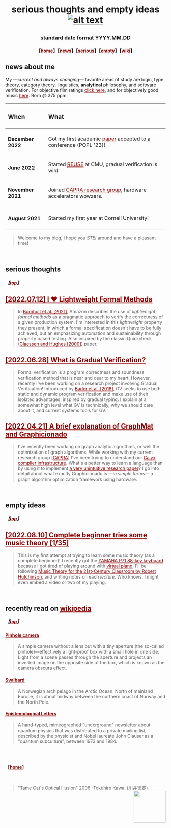 # <p align="center"> serious thoughts and empty ideas [![alt text](https://jpramos.me/Data/icosi.png)](https://dogfeathers.com/icosidodec/topo.html) </p>
### <p align="center"> standard date format YYYY.MM.DD </p>
#### <p align="center">【<a href="https://jpramos.me" style="color: #8B0000; text-align: right">home</a>】【<a href="http://blog.jpramos.me/#news-about-me" style="color: #8B0000;">news</a>】【<a href="http://blog.jpramos.me/#serious-thoughts" style="color: #8B0000;">serious</a>】【<a href="http://blog.jpramos.me/#empty-ideas" style="color: #8B0000;">empty</a>】【<a href="http://blog.jpramos.me/#recently-read-on-a-hrefhttpsenwikipediaorgwikiuserjpvinnie-stylecolor-8b0000-border-bottom1px-dotted-wikipediaa" style="color: #8B0000;">wiki</a>】

## news about me

My —*current and always changing*— favorite areas of study are logic, type theory, category theory, linguistics, **analytical** philosophy, and software verification. For objective film ratings <a href="https://letterboxd.com/Vinnely/" style="color: #8B0000; border-bottom:1px dotted">click here</a>, and for objectively good music <a href="https://bandcamp.com/jpvinnely" style="color: #8B0000; border-bottom:1px dotted">here</a>. Born @ 375 ppm.

| <h3> When </h3>            | <h3> What </h3>                          |
| :---                       | :---                                     |
| <h4> December 2022         | Got my first academic <a href="https://jpramos.me/Data/popl23src-paper20.pdf" style="color: #8B0000; border-bottom:1px dotted">paper</a> accepted to a conference (POPL '23)! |
| <h4> June 2022 </h4>       | Started  <a href="https://www.cmu.edu/scs/isr/reuse" style="color: #8B0000; border-bottom:1px dotted">REUSE</a> at CMU, gradual verification is wild. |
| <h4> November 2021 </h4>   | Joined <a href="https://capra.cs.cornell.edu/" style="color: #8B0000; border-bottom:1px dotted">CAPRA research group</a>, hardware accelerators wowzers.      |
| <h4> August 2021 </h4>     | Started my first year at Cornell University! |
> Welcome to my blog, I hope you *STEI* around and have a pleasant time!

<br>

## serious thoughts
<h5>【<a href="https://blog.jpramos.me/#p-aligncenter-standard-date-format-yyyymmdd-p" style="color: #8B0000; text-align: right"><i>top</i></a>】</h5>
<h2>
  <a href="http://blog.jpramos.me/2022.07.12" style="color: #8B0000; border-bottom:1px dotted">
    [2022.07.12] I ♥ Lightweight Formal Methods
  </a>
</h2>

> In <a href="https://assets.amazon.science/77/5e/4a7c238f4ce890efdc325df83263/using-lightweight-formal-methods-to-validate-a-key-value-storage-node-in-amazon-s3-2.pdf" style="color: #8B0000; border-bottom:1px dotted">Bornholt et al. [2021]</a>, Amazon describes the use of *lightweight formal methods* as a pragmatic approach to verify the correctness of a given production system. I'm interested in this *lightweight* property they present, in which a formal specification doesn't have to be fully achieved, but an emphasizing automation and sustainability through property based testing. Also inspired by the classic Quickcheck (<a href="https://www.cs.tufts.edu/~nr/cs257/archive/john-hughes/quick.pdf" style="color: #8B0000; border-bottom:1px dotted">Claessen and Hughes [2000]</a>) paper.

<h2>
  <a href="http://blog.jpramos.me/2022.06.28" style="color: #8B0000; border-bottom:1px dotted">
    [2022.06.28] What is Gradual Verification?
  </a>
</h2>

> Formal verification is a program correctness and soundness verification method that is near and dear to my heart. However, recently I've been working on a research project involving Gradual Verification! Introduced by <a href="http://www.cs.cmu.edu/~aldrich/papers/vmcai2018-gradual-verification.pdf" style="color: #8B0000; border-bottom:1px dotted">Bader et al. [2018]</a>, GV seeks to use both static and dynamic program verification and make use of their isolated advantages, inspired by gradual typing. I explain at a somewhat high level what GV is technically, why we should care about it, and current systems tools for GV.

<h2>
  <a href="http://blog.jpramos.me/2022.04.21" style="color: #8B0000; border-bottom:1px dotted">
    [2022.04.21] A brief explanation of GraphMat and Graphicionado
  </a>
</h2>

> I've recently been working on graph analytic algorithms, or well the optimization of graph algorithms. While working with my current research group (<a href="https://capra.cs.cornell.edu" style="color: #8B0000; border-bottom:1px dotted">CAPRA</a>) I've been trying to understand our <a href="calyxir.org" style="color: #8B0000; border-bottom:1px dotted">Calyx compiler infrastructure</a>. What's a better way to learn a language than by using it to implement <a href="https://mrmgroup.cs.princeton.edu/papers/taejun_micro16.pdf" style="color: #8B0000; border-bottom:1px dotted">a very unintuitive research paper</a>? I go into detail about what exactly Graphicionado is —*in simple terms*—  a graph algorithm optimization framework using hardware.

<br>

## empty ideas
<h5>【<a href="https://blog.jpramos.me/#p-aligncenter-standard-date-format-yyyymmdd-p" style="color: #8B0000; text-align: right"><i>top</i></a>】</h5>
<h2>
  <a href="http://blog.jpramos.me/2022.08.10" style="color: #8B0000; border-bottom:1px dotted">
    [2022.08.10] Complete beginner tries some music theory [1/35]
  </a>
</h2>

> This is my first attempt at trying to learn some music theory (as a complete beginner)! I recently got the <a href="https://piano-keyboard-reviews.com/brands/yamaha-keyboards/p71-review/" style="color: #8B0000; border-bottom:1px dotted">YAMAHA P71 88-key keyboard</a> because I got tired of playing around with <a href="https://virtualpiano.net/" style="color: #8B0000; border-bottom:1px dotted">virtual piano</a>. I'll be following <a href="https://musictheory.pugetsound.edu/mt21c/acknowledgement-1.html" style="color: #8B0000; border-bottom:1px dotted">Music Theory for the 21st-Century Classroom by Robert Hutchinson</a>, and writing notes on each *lecture*. Who knows, I might even embed a video or two of my playing.


<br>

## recently read on <a href="https://en.wikipedia.org/wiki/User:Jpvinnie" style="color: #8B0000; border-bottom:1px dotted"> wikipedia</a> 
<h5>【<a href="https://blog.jpramos.me/#p-aligncenter-standard-date-format-yyyymmdd-p" style="color: #8B0000; text-align: right"><i>top</i></a>】</h5>

<h4>
  <a href="https://en.wikipedia.org/wiki/Pinhole_camera" style="color: #8B0000; border-bottom:1px dotted">
    Pinhole camera
  </a>
</h4>

> A simple camera without a lens but with a tiny aperture (the so-called pinhole)—effectively a light-proof box with a small hole in one side. Light from a scene passes through the aperture and projects an inverted image on the opposite side of the box, which is known as the camera obscura effect. 

<h4>
  <a href="https://en.wikipedia.org/wiki/Svalbard" style="color: #8B0000; border-bottom:1px dotted">
    Svalbard
  </a>
</h4>

> A Norwegian archipelago in the Arctic Ocean. North of mainland Europe, it is about midway between the northern coast of Norway and the North Pole.

<h4>
  <a href="https://en.wikipedia.org/wiki/Epistemological_Letters" style="color: #8B0000; border-bottom:1px dotted">
    Epistemological Letters
  </a>
</h4>
  
> A hand-typed, mimeographed "underground" newsletter about quantum physics that was distributed to a private mailing list, described by the physicist and Nobel laureate John Clauser as a "quantum subculture", between 1973 and 1984.

<br>

<br>

【<a href="https://jpramos.me" style="color: #8B0000; text-align: right">**home**</a>】

<br>

> "Tame Cat's Optical Illusion" 2006 -Tokuhiro Kawai (川井徳寛) [<img height=100px src="https://raw.githubusercontent.com/jpVinnie/jpvinnie.github.io/master/Data/Tokuhiro%20Kawai2.jpg" align="right">](https://www.thegreatcat.org/the-cat-in-art-and-photos-2/cats-asian-art/tokuhiro-kawai-1971-present-japanese/)
